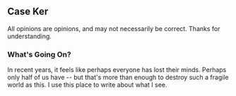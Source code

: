 ## Case Ker

All opinions are opinions, and may not necessarily be correct.  Thanks for understanding.

### What's Going On?

In recent years, it feels like perhaps everyone has lost their minds.  Perhaps only half of us have -- but that's more than enough to destroy such a fragile world as this.  I use this place to write about what I see.
